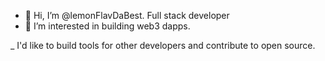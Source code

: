 - 👋 Hi, I’m @lemonFlavDaBest. Full stack developer
- 👀 I’m interested in building web3 dapps.

_ I'd like to build tools for other developers and contribute to open source. 


